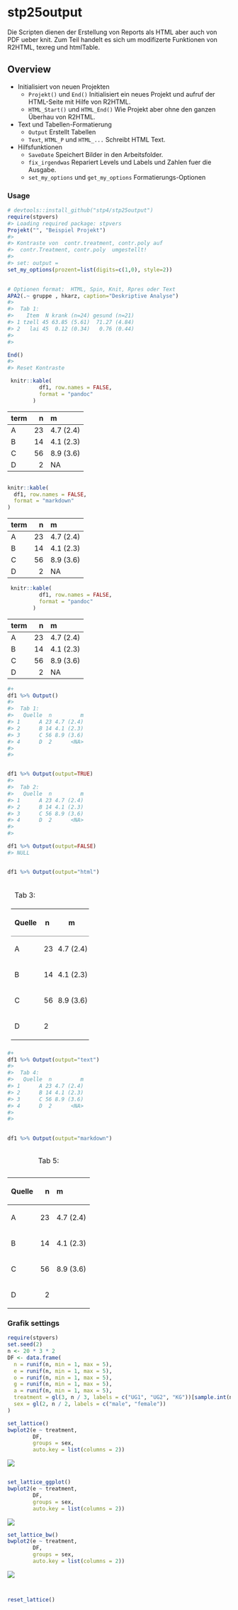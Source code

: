 
<!-- README.md is generated from README.Rmd. Please edit that file -->

# stp25output

Die Scripten dienen der Erstellung von Reports als HTML aber auch von
PDF ueber knit. Zum Teil handelt es sich um modifizerte Funktionen von
R2HTML, texreg und htmlTable.

## Overview

  - Initialisiert von neuen Projekten
      - `Projekt()` und `End()` Initialisiert ein neues Projekt und
        aufruf der HTML-Seite mit Hilfe von R2HTML.
      - `HTML_Start()` und `HTML_End()` Wie Projekt aber ohne den ganzen
        Überhau von R2HTML.
  - Text und Tabellen-Formatierung
      - `Output` Erstellt Tabellen
      - `Text`, `HTML_P` und `HTML_...` Schreibt HTML Text.
  - Hilfsfunktionen
      - `SaveDate` Speichert Bilder in den Arbeitsfolder.
      - `fix_irgendwas` Repariert Levels und Labels und Zahlen fuer die
        Ausgabe.
      - `set_my_options` und `get_my_options` Formatierungs-Optionen

### Usage

``` r
# devtools::install_github("stp4/stp25output")
require(stpvers)
#> Loading required package: stpvers
Projekt("", "Beispiel Projekt")
#> 
#> Kontraste von  contr.treatment, contr.poly auf
#>  contr.Treatment, contr.poly  umgestellt!
#> 
#> set: output =
set_my_options(prozent=list(digits=c(1,0), style=2))
 

# Optionen format:  HTML, Spin, Knit, Rpres oder Text
APA2(.~ gruppe , hkarz, caption="Deskriptive Analyse")
#> 
#>  Tab 1:  
#>    Item  N krank (n=24) gesund (n=21)
#> 1 tzell 45 63.85 (5.61)  71.27 (4.84)
#> 2   lai 45  0.12 (0.34)   0.76 (0.44)
#> 
#> 

End()
#> 
#> Reset Kontraste
```

``` r
 knitr::kable(
          df1, row.names = FALSE,
          format = "pandoc" 
        )
```

| term |  n | m         |
| :--- | -: | :-------- |
| A    | 23 | 4.7 (2.4) |
| B    | 14 | 4.1 (2.3) |
| C    | 56 | 8.9 (3.6) |
| D    |  2 | NA        |

``` r

knitr::kable(
  df1, row.names = FALSE,
  format = "markdown" 
)
```

| term |  n | m         |
| :--- | -: | :-------- |
| A    | 23 | 4.7 (2.4) |
| B    | 14 | 4.1 (2.3) |
| C    | 56 | 8.9 (3.6) |
| D    |  2 | NA        |

``` r
 knitr::kable(
          df1, row.names = FALSE,
          format = "pandoc" 
        )
```

| term |  n | m         |
| :--- | -: | :-------- |
| A    | 23 | 4.7 (2.4) |
| B    | 14 | 4.1 (2.3) |
| C    | 56 | 8.9 (3.6) |
| D    |  2 | NA        |

``` r
#+ 
df1 %>% Output()
#> 
#>  Tab 1:  
#>   Quelle  n         m
#> 1      A 23 4.7 (2.4)
#> 2      B 14 4.1 (2.3)
#> 3      C 56 8.9 (3.6)
#> 4      D  2      <NA>
#> 
#> 


df1 %>% Output(output=TRUE)
#> 
#>  Tab 2:  
#>   Quelle  n         m
#> 1      A 23 4.7 (2.4)
#> 2      B 14 4.1 (2.3)
#> 3      C 56 8.9 (3.6)
#> 4      D  2      <NA>
#> 
#> 

df1 %>% Output(output=FALSE)
#> NULL
```

``` r

df1 %>% Output(output="html")
```

<table class="gmisc_table" style="border-collapse: collapse; padding-left: .5em; padding-right: .2em;">

<thead>

<tr>

<td colspan="3" style="text-align: left;">

Tab
3:

</td>

</tr>

<tr>

<th style="border-bottom: 1px solid grey; border-top: 2px solid grey; text-align: center;">

Quelle

</th>

<th style="border-bottom: 1px solid grey; border-top: 2px solid grey; text-align: center;">

n

</th>

<th style="border-bottom: 1px solid grey; border-top: 2px solid grey; text-align: center;">

m

</th>

</tr>

</thead>

<tbody>

<tr>

<td style="padding-left: .5em; padding-right: .2em; text-align: left;">

A

</td>

<td style="padding-left: .5em; padding-right: .2em; text-align: left;">

23

</td>

<td style="padding-left: .5em; padding-right: .2em; text-align: left;">

4.7 (2.4)

</td>

</tr>

<tr>

<td style="padding-left: .5em; padding-right: .2em; text-align: left;">

B

</td>

<td style="padding-left: .5em; padding-right: .2em; text-align: left;">

14

</td>

<td style="padding-left: .5em; padding-right: .2em; text-align: left;">

4.1 (2.3)

</td>

</tr>

<tr>

<td style="padding-left: .5em; padding-right: .2em; text-align: left;">

C

</td>

<td style="padding-left: .5em; padding-right: .2em; text-align: left;">

56

</td>

<td style="padding-left: .5em; padding-right: .2em; text-align: left;">

8.9
(3.6)

</td>

</tr>

<tr>

<td style="padding-left: .5em; padding-right: .2em; border-bottom: 2px solid grey; text-align: left;">

D

</td>

<td style="padding-left: .5em; padding-right: .2em; border-bottom: 2px solid grey; text-align: left;">

2

</td>

<td style="padding-left: .5em; padding-right: .2em; border-bottom: 2px solid grey; text-align: left;">

</td>

</tr>

</tbody>

<tfoot>

<tr>

<td colspan="3">

</td>

</tr>

</tfoot>

</table>

``` r
#+
df1 %>% Output(output="text")
#> 
#>  Tab 4:  
#>   Quelle  n         m
#> 1      A 23 4.7 (2.4)
#> 2      B 14 4.1 (2.3)
#> 3      C 56 8.9 (3.6)
#> 4      D  2      <NA>
#> 
#> 
```

``` r
 
df1 %>% Output(output="markdown")
```

<table class="table" style="margin-left: auto; margin-right: auto;">

<caption>

Tab 5:

</caption>

<thead>

<tr>

<th style="text-align:left;">

Quelle

</th>

<th style="text-align:right;">

n

</th>

<th style="text-align:left;">

m

</th>

</tr>

</thead>

<tbody>

<tr>

<td style="text-align:left;">

A

</td>

<td style="text-align:right;">

23

</td>

<td style="text-align:left;">

4.7 (2.4)

</td>

</tr>

<tr>

<td style="text-align:left;">

B

</td>

<td style="text-align:right;">

14

</td>

<td style="text-align:left;">

4.1 (2.3)

</td>

</tr>

<tr>

<td style="text-align:left;">

C

</td>

<td style="text-align:right;">

56

</td>

<td style="text-align:left;">

8.9 (3.6)

</td>

</tr>

<tr>

<td style="text-align:left;">

D

</td>

<td style="text-align:right;">

2

</td>

<td style="text-align:left;">

</td>

</tr>

</tbody>

</table>

### Grafik settings

``` r
require(stpvers)
set.seed(2)
n <- 20 * 3 * 2
DF <- data.frame(
  n = runif(n, min = 1, max = 5),
  e = runif(n, min = 1, max = 5),
  o = runif(n, min = 1, max = 5),
  g = runif(n, min = 1, max = 5),
  a = runif(n, min = 1, max = 5),
  treatment = gl(3, n / 3, labels = c("UG1", "UG2", "KG"))[sample.int(n)],
  sex = gl(2, n / 2, labels = c("male", "female"))
)
```

``` r
set_lattice()
bwplot2(e ~ treatment,
        DF,
        groups = sex,
        auto.key = list(columns = 2))
```

![](README-fig-default-1.png)<!-- -->

``` r

set_lattice_ggplot()
bwplot2(e ~ treatment,
        DF,
        groups = sex,
        auto.key = list(columns = 2))
```

![](README-fig-ggplot-1.png)<!-- -->

``` r
set_lattice_bw()
bwplot2(e ~ treatment,
        DF,
        groups = sex,
        auto.key = list(columns = 2))
```

![](README-fig-bw-1.png)<!-- -->

``` r


reset_lattice()
```
